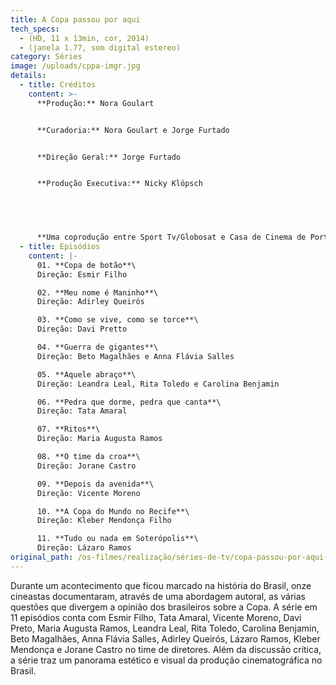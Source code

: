 ```yaml
---
title: A Copa passou por aqui
tech_specs:
  - (HD, 11 x 13min, cor, 2014)
  - (janela 1.77, som digital estereo)
category: Séries
image: /uploads/cppa-imgr.jpg
details:
  - title: Créditos
    content: >-
      **Produção:** Nora Goulart


      **Curadoria:** Nora Goulart e Jorge Furtado


      **Direção Geral:** Jorge Furtado


      **Produção Executiva:** Nicky Klöpsch


       


      **Uma coprodução entre Sport Tv/Globosat e Casa de Cinema de Porto Alegre.**
  - title: Episódios
    content: |-
      01. **Copa de botão**\
      Direção: Esmir Filho

      02. **Meu nome é Maninho**\
      Direção: Adirley Queirós

      03. **Como se vive, como se torce**\
      Direção: Davi Pretto

      04. **Guerra de gigantes**\
      Direção: Beto Magalhães e Anna Flávia Salles

      05. **Aquele abraço**\
      Direção: Leandra Leal, Rita Toledo e Carolina Benjamin

      06. **Pedra que dorme, pedra que canta**\
      Direção: Tata Amaral

      07. **Ritos**\
      Direção: Maria Augusta Ramos

      08. **O time da croa**\
      Direção: Jorane Castro

      09. **Depois da avenida**\
      Direção: Vicente Moreno

      10. **A Copa do Mundo no Recife**\
      Direção: Kleber Mendonça Filho

      11. **Tudo ou nada em Soterópolis**\
      Direção: Lázaro Ramos
original_path: /os-filmes/realização/séries-de-tv/copa-passou-por-aqui-0
---
```

Durante um acontecimento que ficou marcado na história do Brasil, onze cineastas documentaram, através de uma abordagem autoral, as várias questões que divergem a opinião dos brasileiros sobre a Copa. A série em 11 episódios conta com Esmir Filho, Tata Amaral, Vicente Moreno, Davi Preto, Maria Augusta Ramos, Leandra Leal, Rita Toledo, Carolina Benjamin, Beto Magalhães, Anna Flávia Salles, Adirley Queirós, Lázaro Ramos, Kleber Mendonça e Jorane Castro no time de diretores. Além da discussão crítica, a série traz um panorama estético e visual da produção cinematográfica no Brasil.